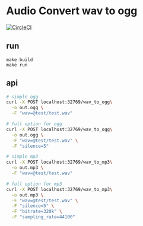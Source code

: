 # Audio Convert wav to ogg

[![CircleCI](https://circleci.com/gh/neosapience/audio-convert-docker/tree/master.svg?style=svg)](https://circleci.com/gh/neosapience/audio-convert-docker/tree/master)


## run
```
make build
make run
```

## api
```bash
# simple ogg
curl -X POST localhost:32769/wav_to_ogg\
  -o out.ogg \
  -F "wav=@test/test.wav"

# full option for ogg
curl -X POST localhost:32769/wav_to_ogg\
  -o out.ogg \
  -F "wav=@test/test.wav" \
  -F "silence=5"

# simple mp3
curl -X POST localhost:32769/wav_to_mp3\
  -o out.mp3 \
  -F "wav=@test/test.wav"

# full option for mp3
curl -X POST localhost:32769/wav_to_mp3\
  -o out.mp3 \
  -F "wav=@test/test.wav" \
  -F "silence=5" \
  -F "bitrate=320k" \
  -F "sampling_rate=44100"

```
